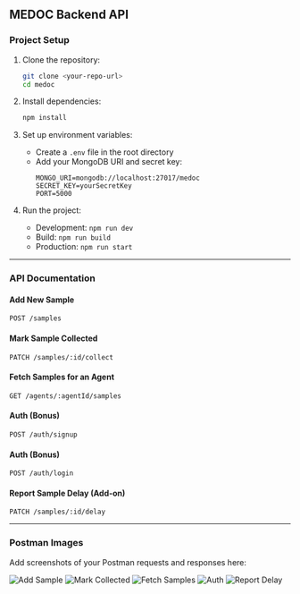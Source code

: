 ## MEDOC Backend API

### Project Setup

1. Clone the repository:

   ```bash
   git clone <your-repo-url>
   cd medoc
   ```

2. Install dependencies:

   ```bash
   npm install
   ```

3. Set up environment variables:

   - Create a `.env` file in the root directory
   - Add your MongoDB URI and secret key:
     ```env
     MONGO_URI=mongodb://localhost:27017/medoc
     SECRET_KEY=yourSecretKey
     PORT=5000
     ```

4. Run the project:
   - Development: `npm run dev`
   - Build: `npm run build`
   - Production: `npm run start`

---

### API Documentation

#### Add New Sample

`POST /samples`

#### Mark Sample Collected

`PATCH /samples/:id/collect`

#### Fetch Samples for an Agent

`GET /agents/:agentId/samples`

#### Auth (Bonus)

`POST /auth/signup`

#### Auth (Bonus)

`POST /auth/login`

#### Report Sample Delay (Add-on)

`PATCH /samples/:id/delay`

---

### Postman Images

Add screenshots of your Postman requests and responses here:

![Add Sample](images/add-sample.png)
![Mark Collected](images/mark-collected.png)
![Fetch Samples](images/fetch-samples.png)
![Auth](images/auth.png)
![Report Delay](images/report-delay.png)
